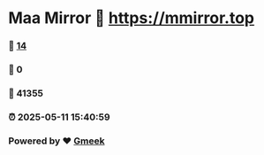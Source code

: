 # Maa Mirror :link: https://mmirror.top 
### :page_facing_up: [14](https://mmirror.top/tag.html) 
### :speech_balloon: 0 
### :hibiscus: 41355 
### :alarm_clock: 2025-05-11 15:40:59 
### Powered by :heart: [Gmeek](https://github.com/Meekdai/Gmeek)
